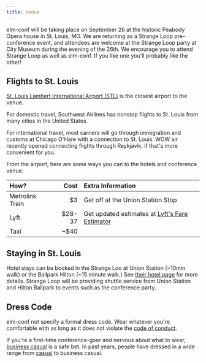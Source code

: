 ```yaml
---
title: Venue
---
```


elm-conf will be taking place on September 26 at the historic Peabody Opera house in St. Louis, MO.
We are returning as a Strange Loop pre-conference event, and attendees are welcome at the Strange Loop party at City Museum during the evening of the 26th.
We encourage you to attend Strange Loop as well as elm-conf.
If you like one you'll probably like the other!

## Flights to St. Louis

[St. Louis Lambert International Airport (STL)](https://www.flystl.com/flights-and-airlines/airlines) is the closest airport to the venue.

For domestic travel, Southwest Airlines has nonstop flights to St. Louis from many cities in the United States.

For international travel, most carriers will go through immigration and customs at Chicago O'Hare with a connection to St. Louis. WOW air recently opened connecting flights through Reykjavik, if that's more convenient for you.

From the airport, here are some ways you can to the hotels and conference venue:

| How? | Cost | Extra Information |
|:-|-:|:-|
| Metrolink Train | $3 | Get off at the Union Station Stop |
| Lyft | $28-37 | Get updated estimates at [Lyft's Fare Estimator](https://www.lyft.com/fare-estimate) |
| Taxi | ~$40 | |

## Staying in St. Louis

Hotel stays can be booked in the Strange Loo at Union Station (~10min walk) or the Ballpark Hilton (~15 minute walk.)
See [their hotel page](https://thestrangeloop.com/register.html) for more details.
Strange Loop will be providing shuttle service from Union Station and Hilton Ballpark to events such as the conference party.

## Dress Code

elm-conf not specify a formal dress code.
Wear whatever you're comfortable with as long as it does not violate the [code of conduct](https://thestrangeloop.com/policies.html).

If you're a first-time conference-goer and nervous about what to wear, [business casual](https://en.wikipedia.org/wiki/Business_casual) is a safe bet.
In past years, people have dressed in a wide range from [casual](https://en.wikipedia.org/wiki/Casual) to business casual.
